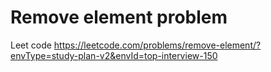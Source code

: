 # Remove element problem

Leet code https://leetcode.com/problems/remove-element/?envType=study-plan-v2&envId=top-interview-150
